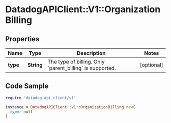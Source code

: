 # DatadogAPIClient::V1::OrganizationBilling

## Properties

| Name | Type | Description | Notes |
| ---- | ---- | ----------- | ----- |
| **type** | **String** | The type of billing. Only &#x60;parent_billing&#x60; is supported. | [optional] |

## Code Sample

```ruby
require 'datadog_api_client/v1'

instance = DatadogAPIClient::V1::OrganizationBilling.new(
  type: null
)
```

